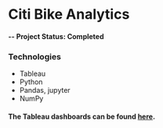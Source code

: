 # Citi Bike Analytics

#### -- Project Status: Completed

### Technologies
* Tableau
* Python
* Pandas, jupyter
* NumPy

#### The Tableau dashboards can be found [here](https://public.tableau.com/profile/jasonzelaya#!/vizhome/CitiBikeAnalytics2_15882072724920/CitiBikeStory?publish=yes).